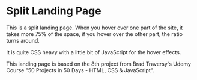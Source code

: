# Split Landing Page

This is a split landing page. When you hover over one part of the site, it takes more 75% of the space, if you hover over the other part, the ratio turns around.

It is quite CSS heavy with a little bit of JavaScript for the hover effects.

This landing page is based on the 8th project from Brad Traversy's Udemy Course "50 Projects in 50 Days - HTML, CSS & JavaScript".
